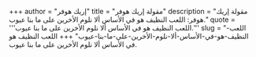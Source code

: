 +++
author = "إريك هوفر"
title = "مقولة إريك هوفر"
description = "مقولة إريك هوفر: اللعب النظيف هو في الأساس ألا نلوم الأخرين على ما بنا عيوب."
quote = '''اللعب النظيف هو في الأساس ألا نلوم الأخرين على ما بنا عيوب.''' 
slug = "اللعب-النظيف-هو-في-الأساس-ألا-نلوم-الأخرين-على-ما-بنا-عيوب"
+++
اللعب النظيف هو في الأساس ألا نلوم الأخرين على ما بنا عيوب.

